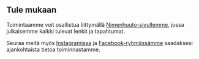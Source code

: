 ## Tule mukaan

Toimintaamme voit osallistua liittymällä [Nimenhuuto-sivullemme](https://hekumamtb.nimenhuuto.com/), jossa julkaisemme kaikki tulevat lenkit ja tapahtumat.

Seuraa meitä myös [Instagramissa](https://www.instagram.com/hekuma_mtb/) ja [Facebook-ryhmässämme](https://www.facebook.com/profile.php?id=61572812683322) saadaksesi ajankohtaista tietoa toiminnastamme. 